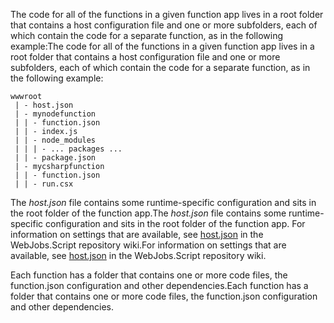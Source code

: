
<span data-ttu-id="e21bc-101">The code for all of the functions in a given function app lives in a root folder that contains a host configuration file and one or more subfolders, each of which contain the code for a separate function, as in the following example:</span><span class="sxs-lookup"><span data-stu-id="e21bc-101">The code for all of the functions in a given function app lives in a root folder that contains a host configuration file and one or more subfolders, each of which contain the code for a separate function, as in the following example:</span></span>

```
wwwroot
 | - host.json
 | - mynodefunction
 | | - function.json
 | | - index.js
 | | - node_modules
 | | | - ... packages ...
 | | - package.json
 | - mycsharpfunction
 | | - function.json
 | | - run.csx
```

<span data-ttu-id="e21bc-102">The *host.json* file contains some runtime-specific configuration and sits in the root folder of the function app.</span><span class="sxs-lookup"><span data-stu-id="e21bc-102">The *host.json* file contains some runtime-specific configuration and sits in the root folder of the function app.</span></span> <span data-ttu-id="e21bc-103">For information on settings that are available, see [host.json](https://github.com/Azure/azure-webjobs-sdk-script/wiki/host.json) in the WebJobs.Script repository wiki.</span><span class="sxs-lookup"><span data-stu-id="e21bc-103">For information on settings that are available, see [host.json](https://github.com/Azure/azure-webjobs-sdk-script/wiki/host.json) in the WebJobs.Script repository wiki.</span></span>

<span data-ttu-id="e21bc-104">Each function has a folder that contains one or more code files, the function.json configuration and other dependencies.</span><span class="sxs-lookup"><span data-stu-id="e21bc-104">Each function has a folder that contains one or more code files, the function.json configuration and other dependencies.</span></span>


